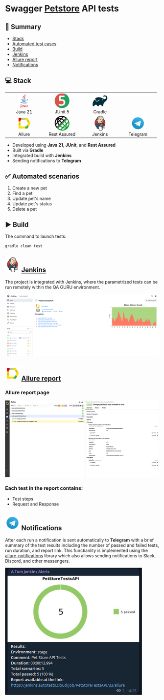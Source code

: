 # Swagger [Petstore](https://petstore.swagger.io/) API tests

## 📜 Summary
- [Stack](#-stack)
- [Automated test cases](#-automated-test-cases)
- [Build](#-build)
- [Jenkins](#-jenkins)
- [Allure report](#-allure-report)
- [Notifications](#-notifications)

  
## 💻 Stack

<div align="center">
  <table>
    <tr>
      <!-- First row -->
      <td align="center" width="110">
        <a href="https://www.java.com" target="_blank">
          <img src="readmemedia/java-original-wordmark.svg" width="48" height="48" alt="Java" />
        </a>
        <br>Java 21
      </td>
      <td align="center" width="110">
        <a href="https://junit.org/junit5/" target="_blank">
          <img src="readmemedia/junit-original.svg" width="48" height="48" alt="JUnit 5" />
        </a>
        <br>JUnit 5
      </td>
      <td align="center" width="110">
        <a href="https://gradle.org/" target="_blank">
          <img src="readmemedia/gradle-original.svg" width="48" height="48" alt="Gradle" />
        </a>
        <br>Gradle
    </tr>
    <tr>
      <!-- Second row -->
      </td>
      <td align="center" width="110">
        <a href="https://docs.qameta.io/allure/" target="_blank">
          <img src="readmemedia/Allure.svg" width="48" height="48" alt="Allure" />
        </a>
        <br>Allure
      </td>
    <td align="center" width="110">
        <a href="https://rest-assured.io/" target="_blank">
          <img src="readmemedia/restassuredlogo.png" width="48" height="48" alt="Rest Assured" />
        </a>
        <br>Rest Assured
      </td>
      <td align="center" width="110">
        <a href="https://www.jenkins.io/" target="_blank">
          <img src="readmemedia/jenkins-original.svg" width="48" height="48" alt="Jenkins" />
        </a>
        <br>Jenkins
      <td align="center" width="110">
        <a href="https://web.telegram.org/" target="_blank">
          <img src="readmemedia/Telegram.svg" width="48" height="48" alt="Telegram" />
        </a>
        <br>Telegram
      </td>
    </tr>
  </table>
</div>

- Developed using **Java 21**, **JUnit**, and **Rest Assured**
- Built via **Gradle**
- Integrated build with **Jenkins**
- Sending notifications to **Telegram**

## ✅ Automated scenarios
1. Create a new pet
2. Find a pet
3. Update pet's name
4. Update pet's status
5. Delete a pet

## ▶️ Build

The command to launch tests:
```bash
gradle clean test
```

## <img src="readmemedia/jenkins-original.svg" width="48" height="48" alt="Jenkins" /> [Jenkins](https://jenkins.autotests.cloud/job/PetStoreTestsAPI/)

The project is integrated with Jenkins, where the parametrized tests can be run remotely within the QA GURU environment.

<img src="readmemedia/JenkinsMainPage.png" alt="Jenkins Main Page">


## <img src="readmemedia/Allure.svg" width="48" height="48" alt="Allure" /> [Allure report](https://jenkins.autotests.cloud/job/PetStoreTestsAPI/33/allure/)

### Allure report page
<img src="readmemedia/AllureReportPage.png" alt="Allure Report">

### Each test in the report contains:
- Test steps
- Request and Response
  

## <img src="readmemedia/Telegram.svg" width="48" height="48" alt="Telegram" /> Notifications

After each run a notification is sent automatically to **Telegram** with a brief summary of the test results including the number of passed and failed tests, run duration, and report link. This functianlity is implemented using the [allure-notifications](https://github.com/qa-guru/allure-notifications) library which also allows sending notifications to Slack, Discord, and other messengers.

<img src="readmemedia/TgNotification.png" alt="Telegram Notification">
